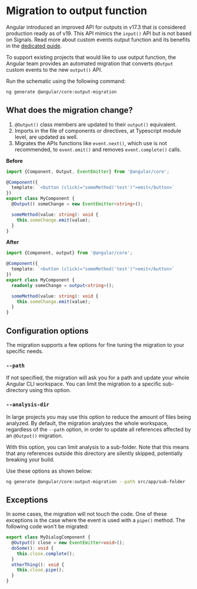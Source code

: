 # Migration to output function

Angular introduced an improved API for outputs in v17.3 that is considered
production ready as of v19. This API mimics the `input()` API but is not based on Signals.
Read more about custom events output function and its benefits in the [dedicated guide](guide/components/outputs).

To support existing projects that would like to use output function, the Angular team
provides an automated migration that converts `@Output` custom events to the new `output()` API.

Run the schematic using the following command:

```bash
ng generate @angular/core:output-migration
```

## What does the migration change?

1. `@Output()` class members are updated to their `output()` equivalent.
2. Imports in the file of components or directives, at Typescript module level, are updated as well.
3. Migrates the APIs functions like `event.next()`, which use is not recommended, to `event.emit()` and removes `event.complete()` calls.

**Before**

```typescript
import {Component, Output, EventEmitter} from '@angular/core';

@Component({
  template: `<button (click)="someMethod('test')">emit</button>`
})
export class MyComponent {
  @Output() someChange = new EventEmitter<string>();

  someMethod(value: string): void {
    this.someChange.emit(value);
  }
}
```

**After**

```typescript
import {Component, output} from '@angular/core';

@Component({
  template: `<button (click)="someMethod('test')">emit</button>`
})
export class MyComponent {
  readonly someChange = output<string>();

  someMethod(value: string): void {
    this.someChange.emit(value);
  }
}
```

## Configuration options

The migration supports a few options for fine tuning the migration to your specific needs.

### `--path`

If not specified, the migration will ask you for a path and update your whole Angular CLI workspace.
You can limit the migration to a specific sub-directory using this option.

### `--analysis-dir`

In large projects you may use this option to reduce the amount of files being analyzed.
By default, the migration analyzes the whole workspace, regardless of the `--path` option, in
order to update all references affected by an `@Output()` migration.

With this option, you can limit analysis to a sub-folder. Note that this means that any
references outside this directory are silently skipped, potentially breaking your build.

Use these options as shown below:

```bash
ng generate @angular/core:output-migration --path src/app/sub-folder
```

## Exceptions

In some cases, the migration will not touch the code.
One of these exceptions is the case where the event is used with a `pipe()` method.
The following code won't be migrated:

```typescript
export class MyDialogComponent {
  @Output() close = new EventEmitter<void>();
  doSome(): void {
    this.close.complete();
  }
  otherThing(): void {
    this.close.pipe();
  }
}
```
